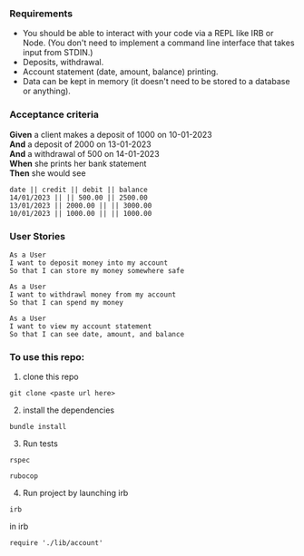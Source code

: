 ### Requirements

* You should be able to interact with your code via a REPL like IRB or Node.  (You don't need to implement a command line interface that takes input from STDIN.)
* Deposits, withdrawal.
* Account statement (date, amount, balance) printing.
* Data can be kept in memory (it doesn't need to be stored to a database or anything).

### Acceptance criteria

**Given** a client makes a deposit of 1000 on 10-01-2023  
**And** a deposit of 2000 on 13-01-2023  
**And** a withdrawal of 500 on 14-01-2023  
**When** she prints her bank statement  
**Then** she would see

```
date || credit || debit || balance
14/01/2023 || || 500.00 || 2500.00
13/01/2023 || 2000.00 || || 3000.00
10/01/2023 || 1000.00 || || 1000.00
```

### User Stories

```
As a User
I want to deposit money into my account
So that I can store my money somewhere safe

As a User
I want to withdrawl money from my account
So that I can spend my money

As a User
I want to view my account statement
So that I can see date, amount, and balance
```

### To use this repo:

1. clone this repo

```
git clone <paste url here>
```

2. install the dependencies 

```
bundle install
```

3. Run tests

```
rspec

rubocop
```

4. Run project by launching irb

```
irb
```

in irb
```
require './lib/account'
```
